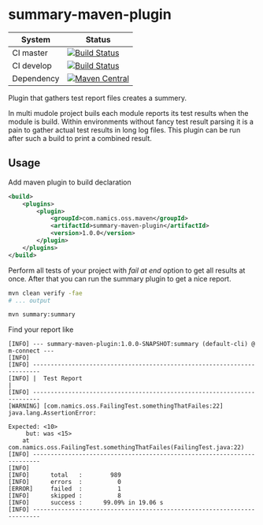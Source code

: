# summary-maven-plugin


System        | Status
--------------|------------------------------------------------        
CI master     | [![Build Status][travis-master]][travis-url]
CI develop    | [![Build Status][travis-develop]][travis-url]
Dependency    | [![Maven Central](https://maven-badges.herokuapp.com/maven-central/com.namics.oss.maven/summary-maven-plugin/badge.svg)](https://maven-badges.herokuapp.com/maven-central/com.namics.oss.maven/summary-maven-plugin)


Plugin that gathers test report files creates a summery.

In multi mudole project buils each module reports its test results when the module is build.
Within environments without fancy test result parsing it is a pain to gather actual test results in long log files.
This plugin can be run after such a build to print a combined result.   

## Usage

Add maven plugin to build declaration

```xml
<build>
	<plugins>	
		<plugin>
			<groupId>com.namics.oss.maven</groupId>
			<artifactId>summary-maven-plugin</artifactId>
			<version>1.0.0</version>
		</plugin>
	</plugins>
</build>
```

Perform all tests of your project with _fail at end_ option to get all results at once. After that you can run the summary plugin to get a nice report. 

```bash
mvn clean verify -fae
# ... output

mvn summary:summary
```

Find your report like

```text
[INFO] --- summary-maven-plugin:1.0.0-SNAPSHOT:summary (default-cli) @ m-connect ---
[INFO] 
[INFO] ------------------------------------------------------------------------
[INFO] |  Test Report                                                         |
[INFO] ------------------------------------------------------------------------
[WARNING] [com.namics.oss.FailingTest.somethingThatFailes:22] java.lang.AssertionError: 

Expected: <10>
     but: was <15>
	at com.namics.oss.FailingTest.somethingThatFailes(FailingTest.java:22)
[INFO] ------------------------------------------------------------------------
[INFO] 
[INFO]  	total   :        989
[INFO]  	errors  :          0
[ERROR] 	failed  :          1
[INFO]  	skipped :          8
[INFO]  	success :      99.09% in 19.06 s
[INFO] ------------------------------------------------------------------------
```
                	
[travis-master]: https://travis-ci.org/andreschaefer/summary-maven-plugin.svg?branch=master
[travis-develop]: https://travis-ci.org/andreschaefer/summary-maven-plugin.svg?branch=develop
[travis-url]: https://travis-ci.org/andreschaefer/summary-maven-plugin

